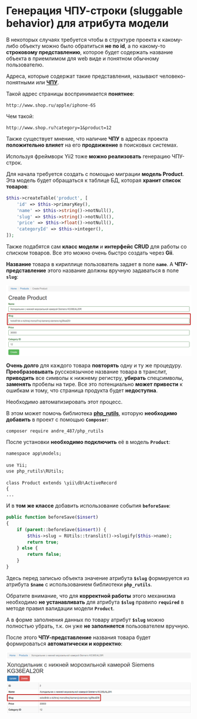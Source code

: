# Генерация ЧПУ-строки (sluggable behavior) для атрибута модели

В некоторых случаях требуется чтобы в структуре проекта к какому-либо объекту можно было обратиться **не по id**, а по какому-то **строковому представлению**, которое будет содержать название объекта в приемлимом для web виде и понятном обычному пользователю.

Адреса, которые содержат такие представления, называют человеко-понятными или **[ЧПУ](https://ru.wikipedia.org/wiki/%D0%A1%D0%B5%D0%BC%D0%B0%D0%BD%D1%82%D0%B8%D1%87%D0%B5%D1%81%D0%BA%D0%B8%D0%B9_URL)**.

Такой адрес страницы воспринимается **понятнее**:

```
http://www.shop.ru/apple/iphone-6S
```

Чем такой:

```
http://www.shop.ru?category=1&product=12
```

Также существует мнение, что наличие **ЧПУ** в адресах проекта **положительно влияет** на его **продвижение** в поисковых системах.

Используя фреймворк Yii2 тоже **можно реализовать** генерацию ЧПУ-строк.

Для начала требуется создать с помощью миграции **модель Product**. Эта модель будет обращаться к таблице БД, которая **хранит список товаров**:

```php
$this->createTable('product', [
    'id' => $this->primaryKey(),
    'name' => $this->string()->notNull(),
    'slug' => $this->string()->notNull(),
    'price' => $this->float()->notNull(),
    'categoryId' => $this->integer(),
]);
```

Также подабятся сам **класс модели** и **интерфейс CRUD** для работы со списком товаров. Все это можно очень быстро создать через **Gii**.

**Название** товара в кириллице пользователь задает в поле **```name```**. А **ЧПУ-представление** этого название должны вручную задаваться в поле **```slug```**:

![](img/01.png)

**Очень долго** для каждого товара **повторять** одну и ту же процедуру. **Преобразовывать** русскоязычное название товара в транслит, **приводить** все символы к нижнему регистру, **убирать** спецсимволы, **заменять** пробелы на тире. Все это потенциально **может привести** к ошибкам и тому, что страница продукта будет **недоступна**.

Необходимо автоматизировать этот процесс.

В этом может помочь библиотека **[php_rutils](https://github.com/andre487/php_rutils)**, которую **необходимо добавить** в проект с помощью **```Composer```**:

```
composer require andre_487/php_rutils
```

После установки **необходимо подключить** её в модель **```Product```**:

```
namespace app\models;

use Yii;
use php_rutils\RUtils;

class Product extends \yii\db\ActiveRecord
{
...
```

И в **том же классе** добавить использование события **```beforeSave```**:

```php
public function beforeSave($insert)
{
    if (parent::beforeSave($insert)) {
        $this->slug = RUtils::translit()->slugify($this->name);
        return true;
    } else {
        return false;
    }
}
```

Здесь перед записью объекта значение атрибута **```$slug```** формируется из атрибута **```$name```** с использованием библиотеки **```php_rutils```**.

Обратите внимание, что для **корректной работы** этого механизма необходимо **не устанавливать** для атрибута **```$slug```** правило **```required```** в методе правил валидации модели **```Product```**.

А в форме заполнения данных по товару атрибут **```$slug```** можно полностью убрать, т.к. он уже **не заполняется** пользователем вручную.

После этого **ЧПУ-представление** названия товара будет формироваться **автоматически и корректно**:

![](img/02.png)

